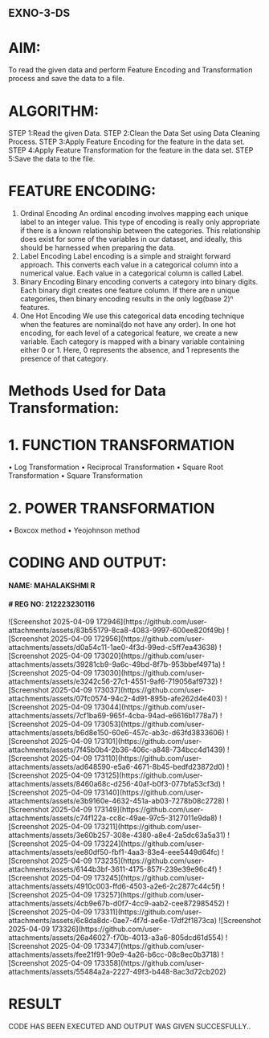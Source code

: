 ## EXNO-3-DS

# AIM:
To read the given data and perform Feature Encoding and Transformation process and save the data to a file.

# ALGORITHM:
STEP 1:Read the given Data.
STEP 2:Clean the Data Set using Data Cleaning Process.
STEP 3:Apply Feature Encoding for the feature in the data set.
STEP 4:Apply Feature Transformation for the feature in the data set.
STEP 5:Save the data to the file.

# FEATURE ENCODING:
1. Ordinal Encoding
An ordinal encoding involves mapping each unique label to an integer value. This type of encoding is really only appropriate if there is a known relationship between the categories. This relationship does exist for some of the variables in our dataset, and ideally, this should be harnessed when preparing the data.
2. Label Encoding
Label encoding is a simple and straight forward approach. This converts each value in a categorical column into a numerical value. Each value in a categorical column is called Label.
3. Binary Encoding
Binary encoding converts a category into binary digits. Each binary digit creates one feature column. If there are n unique categories, then binary encoding results in the only log(base 2)ⁿ features.
4. One Hot Encoding
We use this categorical data encoding technique when the features are nominal(do not have any order). In one hot encoding, for each level of a categorical feature, we create a new variable. Each category is mapped with a binary variable containing either 0 or 1. Here, 0 represents the absence, and 1 represents the presence of that category.

# Methods Used for Data Transformation:
  # 1. FUNCTION TRANSFORMATION
• Log Transformation
• Reciprocal Transformation
• Square Root Transformation
• Square Transformation
  # 2. POWER TRANSFORMATION
• Boxcox method
• Yeojohnson method

# CODING AND OUTPUT:

<H4> NAME: MAHALAKSHMI R</H4>
<H4># REG NO: 212223230116</H4>
![Screenshot 2025-04-09 172946](https://github.com/user-attachments/assets/83b55179-8ca8-4083-9997-600ee820f49b)
![Screenshot 2025-04-09 172956](https://github.com/user-attachments/assets/d0a54c11-1ae0-4f3d-99ed-c5ff7ea43638)
![Screenshot 2025-04-09 173020](https://github.com/user-attachments/assets/39281cb9-9a6c-49bd-8f7b-953bbef4971a)
![Screenshot 2025-04-09 173030](https://github.com/user-attachments/assets/e3242c56-27c1-4551-9af6-719056af9732)
![Screenshot 2025-04-09 173037](https://github.com/user-attachments/assets/07fc0574-94c2-4d91-895b-afe262d4e403)
![Screenshot 2025-04-09 173044](https://github.com/user-attachments/assets/7cf1ba69-965f-4cba-94ad-e6616b1778a7)
![Screenshot 2025-04-09 173053](https://github.com/user-attachments/assets/b6d8e150-60e6-457c-ab3c-d63fd3833606)
![Screenshot 2025-04-09 173101](https://github.com/user-attachments/assets/7f45b0b4-2b36-406c-a848-734bcc4d1439)
![Screenshot 2025-04-09 173110](https://github.com/user-attachments/assets/ad648590-e5a6-4671-8b45-bedfd23872d0)
![Screenshot 2025-04-09 173125](https://github.com/user-attachments/assets/8460a68c-d256-40af-b0f3-077bfa53cf3d)
![Screenshot 2025-04-09 173140](https://github.com/user-attachments/assets/e3b9160e-4632-451a-ab03-7278b08c2728)
![Screenshot 2025-04-09 173149](https://github.com/user-attachments/assets/c74f122a-cc8c-49ae-97c5-3127011e9da8)
![Screenshot 2025-04-09 173211](https://github.com/user-attachments/assets/3e60b257-308e-4380-a8e4-2a5dc63a5a31)
![Screenshot 2025-04-09 173224](https://github.com/user-attachments/assets/ee80df50-fbf1-4aa3-83e4-eee5449d64fc)
![Screenshot 2025-04-09 173235](https://github.com/user-attachments/assets/6144b3bf-3611-4175-857f-239e39e96c4f)
![Screenshot 2025-04-09 173245](https://github.com/user-attachments/assets/4910c003-ffd6-4503-a2e6-2c2877c44c5f)
![Screenshot 2025-04-09 173257](https://github.com/user-attachments/assets/4cb9e67b-d0f7-4cc9-aab2-cee872985452)
![Screenshot 2025-04-09 173311](https://github.com/user-attachments/assets/6c8da8dc-0ae7-4f7d-ae6e-17df2f1873ca)
![Screenshot 2025-04-09 173326](https://github.com/user-attachments/assets/26a46027-f70b-4013-a3a6-805dcd61d554)
![Screenshot 2025-04-09 173347](https://github.com/user-attachments/assets/fee21f91-90e9-4a26-b6cc-08c8ec0b3718)
![Screenshot 2025-04-09 173358](https://github.com/user-attachments/assets/55484a2a-2227-49f3-b448-8ac3d72cb202)

# RESULT
  CODE HAS BEEN EXECUTED AND OUTPUT WAS GIVEN SUCCESFULLY..

       
